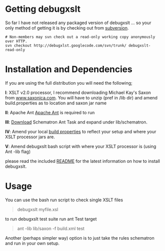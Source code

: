 # Getting debugxslt #

So far I have not released any packaged version of debugxslt ... so your only method of getting it is by checking out from [subversion](http://code.google.com/p/debugxslt/source).

```
# Non-members may svn check out a read-only working copy anonymously over HTTP.
svn checkout http://debugxlst.googlecode.com/svn/trunk/ debugxslt-read-only
```



# Installation and Dependencies #

If you are using the full distribution you will need the following;

**I**: XSLT v2.0 processor, I recommend downloading Michael Kay's Saxon from www.saxonica.com. You will have to unzip (pref in /lib dir) and amend build.properties as to location and saxon jar name

**II**: Apache Ant [Apache Ant](http://ant.apache.org) is required to run

**III**: [Download](http://www.schematron.com/resource/2007-02-16-ant-schematron-sample.zip) Schematron Ant Task and expand under lib/schematron.

**IV**: Amend your local [build properties](http://debugxslt.googlecode.com/svn/trunk/build.properties) to reflect your setup and where your XSLT processor jars are.

**V**: Amend debugxslt bash script with where your XSLT processor is (using Ant -lib flag)

please read the included [README](http://debugxslt.googlecode.com/svn/trunk/README) for the latest information on how to install debugxslt.

# Usage #

You can use the bash run script to check single XSLT files

> debugxslt myfile.xsl

to run debugxslt test suite run ant Test target

> ant -lib lib/saxon -f build.xml test

Another (perhaps simpler way) option is to just take the rules schematron and run in your own setup.